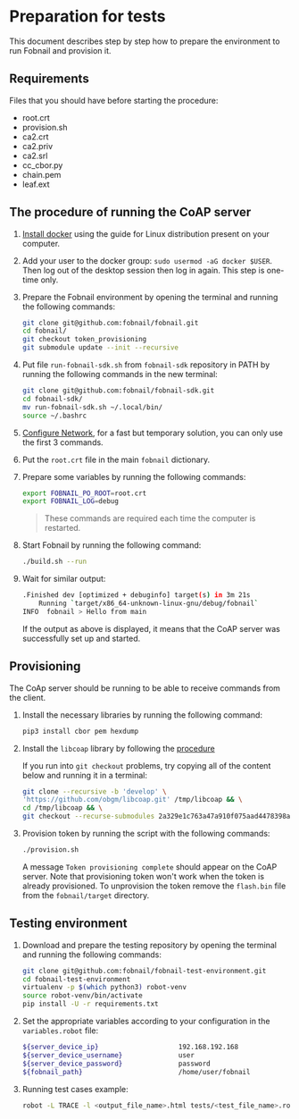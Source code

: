 # Preparation for tests

This document describes step by step how to prepare the environment to run
Fobnail and provision it.

## Requirements

Files that you should have before starting the procedure:

* root.crt
* provision.sh
* ca2.crt
* ca2.priv
* ca2.srl
* cc_cbor.py
* chain.pem
* leaf.ext

## The procedure of running the CoAP server

1. [Install docker](https://docs.docker.com/engine/install/) using the guide
   for Linux distribution present on your computer.
1. Add your user to the docker group: `sudo usermod -aG docker $USER`. Then log
    out of the desktop session then log in again. This step is one-time only.
1. Prepare the Fobnail environment by opening the terminal and running the
    following commands:

    ```bash
    git clone git@github.com:fobnail/fobnail.git
    cd fobnail/
    git checkout token_provisioning
    git submodule update --init --recursive
    ```

1. Put file `run-fobnail-sdk.sh` from `fobnail-sdk` repository in PATH by
    running the following commands in the new terminal:

    ```bash
    git clone git@github.com:fobnail/fobnail-sdk.git
    cd fobnail-sdk/
    mv run-fobnail-sdk.sh ~/.local/bin/
    source ~/.bashrc
    ```

1. [Configure Network](https://fobnail.3mdeb.com/environment/#networking-setup),
    for a fast but temporary solution, you can only use the first 3 commands.
1. Put the `root.crt` file in the main `fobnail` dictionary.
1. Prepare some variables by running the following commands:

    ```bash
    export FOBNAIL_PO_ROOT=root.crt
    export FOBNAIL_LOG=debug
    ```

    > These commands are required each time the computer is restarted.

1. Start Fobnail by running the following command:

    ```bash
    ./build.sh --run
    ```

1. Wait for similar output:

    ```bash
    .Finished dev [optimized + debuginfo] target(s) in 3m 21s
        Running `target/x86_64-unknown-linux-gnu/debug/fobnail`
    INFO  fobnail > Hello from main
    ```

    If the output as above is displayed, it means that the CoAP server was
    successfully set up and started.

## Provisioning

The CoAp server should be running to be able to receive commands from the
client.

1. Install the necessary libraries by running the following command:

    ```bash
    pip3 install cbor pem hexdump
    ```

1. Install the `libcoap` library by following the
    [procedure](https://github.com/fobnail/fobnail-attester#install-dependencies-for-building-the-project)

    If you run into `git checkout` problems, try copying all of the content
    below and running it in a terminal:

    ```bash
    git clone --recursive -b 'develop' \
    'https://github.com/obgm/libcoap.git' /tmp/libcoap && \
    cd /tmp/libcoap && \
    git checkout --recurse-submodules 2a329e1c763a47a910f075aad4478398aaaea400
    ```

1. Provision token by running the script with the following commands:

    ```bash
    ./provision.sh
    ```

    A message `Token provisioning complete` should appear on the CoAP server.
    Note that provisioning token won't work when the token is already
    provisioned. To unprovision the token remove the `flash.bin` file from
    the `fobnail/target` directory.

## Testing environment

1. Download and prepare the testing repository by opening the terminal and
    running the following commands:

    ```bash
    git clone git@github.com:fobnail/fobnail-test-environment.git
    cd fobnail-test-environment
    virtualenv -p $(which python3) robot-venv
    source robot-venv/bin/activate
    pip install -U -r requirements.txt
    ```

1. Set the appropriate variables according to your configuration in the
    `variables.robot` file:

    ```bash
    ${server_device_ip}                    192.168.192.168
    ${server_device_username}              user
    ${server_device_password}              password
    ${fobnail_path}                        /home/user/fobnail
    ```

1. Running test cases example:

    ```bash
    robot -L TRACE -l <output_file_name>.html tests/<test_file_name>.robot
    ```
